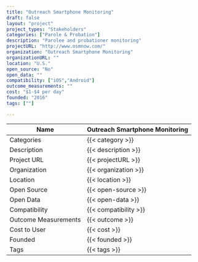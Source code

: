 ```yaml
---
title: "Outreach Smartphone Monitoring"
draft: false
layout: "project"
project_types: "Stakeholders"
categories: ["Parole & Probation"]
description: "Parolee and probationer monitoring"
projectURL: "http://www.osmnow.com/"
organization: "Outreach Smartphone Monitoring"
organizationURL: ""
location: "U.S."
open_source: "No"
open_data: ""
compatibility: ["iOS","Android"]
outcome_measurements: ""
cost: "$1-$4 per day"
founded: "2016"
tags: [""]

---
```



Name                    |  Outreach Smartphone Monitoring    
------------------------|----
Categories              | {{< category >}} 
Description             | {{< description >}} 
Project URL             | {{< projectURL >}} 
Organization            | {{< organization >}} 
Location                | {{< location >}} 
Open Source             | {{< open-source >}} 
Open Data               | {{< open-data >}} 
Compatibility           | {{< compatibility >}} 
Outcome Measurements    | {{< outcome >}} 
Cost to User            | {{< cost >}} 
Founded                 | {{< founded >}} 
Tags                    | {{< tags >}} 

